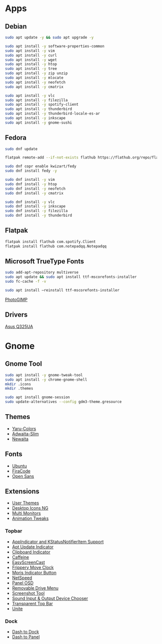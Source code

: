 # Apps

## Debian
```bash
sudo apt update -y && sudo apt upgrade -y

sudo apt install -y software-properties-common
sudo apt install -y vim
sudo apt install -y curl
sudo apt install -y wget
sudo apt install -y htop
sudo apt install -y tree
sudo apt install -y zip unzip
sudo apt install -y mlocate
sudo apt install -y neofetch
sudo apt install -y cmatrix

sudo apt install -y vlc
sudo apt install -y filezilla
sudo apt install -y spotify-client
sudo apt install -y thunderbird
sudo apt install -y thunderbird-locale-es-ar
sudo apt install -y inkscape
sudo apt install -y gnome-sushi
```

## Fedora
```bash
sudo dnf update

flatpak remote-add --if-not-exists flathub https://flathub.org/repo/flathub.flatpakrepo

sudo dnf copr enable kwizart/fedy
sudo dnf install fedy -y

sudo dnf install -y vim
sudo dnf install -y htop
sudo dnf install -y neofetch
sudo dnf install -y cmatrix

sudo dnf install -y vlc
sudo dnf install -y inkscape
sudo dnf install -y filezilla
sudo dnf install -y thunderbird
```

## Flatpak
```bash
flatpak install flathub com.spotify.Client
flatpak install flathub com.notepadqq.Notepadqq
```

## Microsoft TrueType Fonts
```bash
sudo add-apt-repository multiverse
sudo apt update && sudo apt install ttf-mscorefonts-installer
sudo fc-cache -f -v

sudo apt install –reinstall ttf-mscorefonts-installer
```

[PhotoGIMP](https://github.com/Diolinux/PhotoGIMP)

## Drivers
[Asus Q325UA](https://www.asus.com/supportonly/Q325UA/HelpDesk_Download/)  

# Gnome

## Gnome Tool
```bash
sudo apt install -y gnome-tweak-tool
sudo apt install -y chrome-gnome-shell
mkdir .icons
mkdir .themes

sudo apt install gnome-session
sudo update-alternatives --config gdm3-theme.gresource
```

## Themes
- [Yaru-Colors](https://www.gnome-look.org/p/1299514/)  
- [Adwaita-Slim](https://github.com/archbyte/Adwaita-Slim)
- [Newaita](https://www.gnome-look.org/p/1243493/)

## Fonts
- [Ubuntu](https://fonts.google.com/specimen/Ubuntu)
- [FiraCode](https://github.com/tonsky/FiraCode)
- [Open Sans](https://fonts.google.com/specimen/Open+Sans)

## Extensions
- [User Themes](https://extensions.gnome.org/extension/19/user-themes/)
- [Desktop Icons NG](https://extensions.gnome.org/extension/2087/desktop-icons-ng-ding/)
- [Multi Monitors](https://extensions.gnome.org/extension/921/multi-monitors-add-on/)
- [Animation Tweaks](https://extensions.gnome.org/extension/1680/animation-tweaks/)

### Topbar
- [AppIndicator and KStatusNotifierItem Support](https://extensions.gnome.org/extension/615/appindicator-support/)
- [Apt Update Indicator](https://extensions.gnome.org/extension/1139/apt-update-indicator/)
- [Clipboard Indicator](https://extensions.gnome.org/extension/779/clipboard-indicator/)
- [Caffeine](https://extensions.gnome.org/extension/517/caffeine/)
- [EasyScreenCast](https://extensions.gnome.org/extension/690/easyscreencast/)
- [Frippery Move Clock ](https://extensions.gnome.org/extension/2/move-clock/)
- [Mpris Indicator Button](https://extensions.gnome.org/extension/1379/mpris-indicator-button/)
- [NetSpeed](https://extensions.gnome.org/extension/104/netspeed/)
- [Panel OSD](https://extensions.gnome.org/extension/708/panel-osd/)
- [Removable Drive Menu](https://extensions.gnome.org/extension/7/removable-drive-menu/)
- [Screenshot Tool](https://extensions.gnome.org/extension/1112/screenshot-tool/)
- [Sound Input & Output Device Chooser](https://extensions.gnome.org/extension/906/sound-output-device-chooser/)
- [Transparent Top Bar](https://extensions.gnome.org/extension/1708/transparent-top-bar/)
- [Unite](https://extensions.gnome.org/extension/1287/unite/)

### Dock
- [Dash to Dock](https://extensions.gnome.org/extension/307/dash-to-dock/)  
- [Dash to Panel](https://extensions.gnome.org/extension/1160/dash-to-panel/)  

